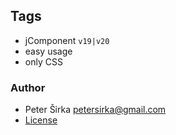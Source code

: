 ## Tags

- jComponent `v19|v20`
- easy usage
- only CSS

### Author

- Peter Širka <petersirka@gmail.com>
- [License](https://www.totaljs.com/license/)